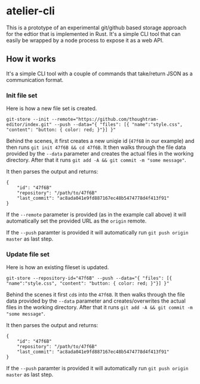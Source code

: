 # atelier-cli

This is a prototype of an experimental git/github based storage approach for the edtior that is implemented in Rust. It's a simple CLI tool that can easily be wrapped by a node process to expose it as a web API.

## How it works

It's a simple CLI tool with a couple of commands that take/return JSON as a communication format.

### Init file set

Here is how a new file set is created.

`git-store --init --remote="https://github.com/thoughtram-editor/index.git" --push --data="{ "files": [{ "name":"style.css", "content": "button: { color: red; }"}] }"`

Behind the scenes, it first creates a new uniqie id (`47f6B` in our example) and then runs `git init 47f6B && cd 47f6B`.
It then walks through the file data provided by the `--data` parameter and creates the actual files in the working directory.
After that it runs `git add -A && git commit -m "some message"`.

It then parses the output and returns:

```
{
    "id": "47f6B"
    "repository": "/path/to/47f6B"
    "last_commit": "ac8ada041e9fd887167ec48b5474778d4f413f91"
}
```

If the `--remote` parameter is provided (as in the example call above) it will automatically
set the provided URL as the `origin` remote.

If the `--push` paramter is provided it will automatically run `git push origin master` as last step.

### Update file set

Here is how an existing fileset is updated.

`git-store --repository-id="47f6B" --push --data="{ "files": [{ "name":"style.css", "content": "button: { color: red; }"}] }"`

Behind the scenes it first `cd`s into the `47f6B`.
It then walks through the file data provided by the `--data` parameter and creates/overwrites the actual files in the working directory.
After that it runs `git add -A && git commit -m "some message"`.

It then parses the output and returns:


```
{
    "id": "47f6B"
    "repository": "/path/to/47f6B"
    "last_commit": "ac8ada041e9fd887167ec48b5474778d4f413f91"
}
```

If the `--push` paramter is provided it will automatically run `git push origin master` as last step.
